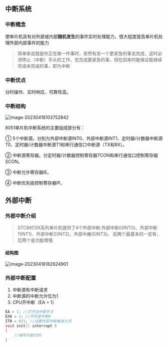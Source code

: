 ## 中断系统

### 中断概念

使单片机具有对外部或内部**随机发生**的事件实时处理能力，很大程度提高单片机处理外部内部事件的能力

> 简单来说就是你正在做一件事时，突然有另一个更紧急的事去完成，这时必须停止（中断）手头的工作，去完成更紧急的事，但在回来时能保证能继续完成未完成的事，即为中断

### 中断优点

分时操作、实时响应、可靠性高。

### 中断结构

![image-20230418103752842](C:\Users\Schloar\AppData\Roaming\Typora\typora-user-images\image-20230418103752842.png)

8051单片机中断系统的主要组成部分有：

① 5个中断源。分别为外部中断源INT0、外部中断源INT1、定时器/计数器中断源T0、定时器/计数器中断源T1和串行通信口中断源（TX和RX）。

② 中断源寄存器。分定时器/计数器控制寄存器TCON和串行通信口控制寄存器SCON。

③ 中断允许寄存器IE。

④ 中断优先级控制寄存器IP。

## 外部中断

### 外部中断介绍

> STC89C5X系列单片机提供了4个外部中断:外部中断0(INTO)、外部中断1(INT1)、外部中断2(INT2)、外部中豳3(INT3)。
> 前两个最基本的一定有，后两个是功能增强

#### 结构图

![image-20230418182624901](C:\Users\Schloar\AppData\Roaming\Typora\typora-user-images\image-20230418182624901.png)

### 外部中断配置

1. 中断源有中断请求
2. 中断源的中断允许位为1
3. CPU开中断（EA = 1）

```c
EA = 1; //打开总中断开关
EX0 = 1; //开外部中断0
IT0 = 0/1; //设置外部中断触发方式
void init() interrupt 0 
{
	//编写功能代码
}
```

